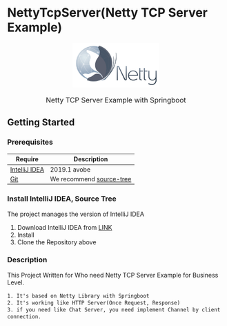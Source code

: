 # **NettyTcpServer(Netty TCP Server Example)**  
<div align="center">
<img width="200" src="./src/img/netty.png"/>
</div>
<div align="center">
  <p style="font-size: 1rem"> Netty TCP Server Example with Springboot </p>
</div>

## Getting Started
### Prerequisites
| Require                              | Description                                                               |
| ------------------------------------ | ------------------------------------------------------------------------- |
| [IntelliJ IDEA](https://www.jetbrains.com/idea/)          | 2019.1 avobe |
| [Git](https://git-scm.com/)                | We recommend [source-tree](https://www.sourcetreeapp.com/)          |


### Install IntelliJ IDEA, Source Tree

The project manages the version of IntelliJ IDEA

1. Download IntelliJ IDEA from [LINK](https://www.jetbrains.com/idea/) 
2. Install
3. Clone the Repository above


### Description
This Project Written for Who need Netty TCP Server Example for Business Level.
```
1. It's based on Netty Library with Springboot
2. It's working like HTTP Server(Once Request, Response)
3. if you need like Chat Server, you need implement Channel by client connection.
```

